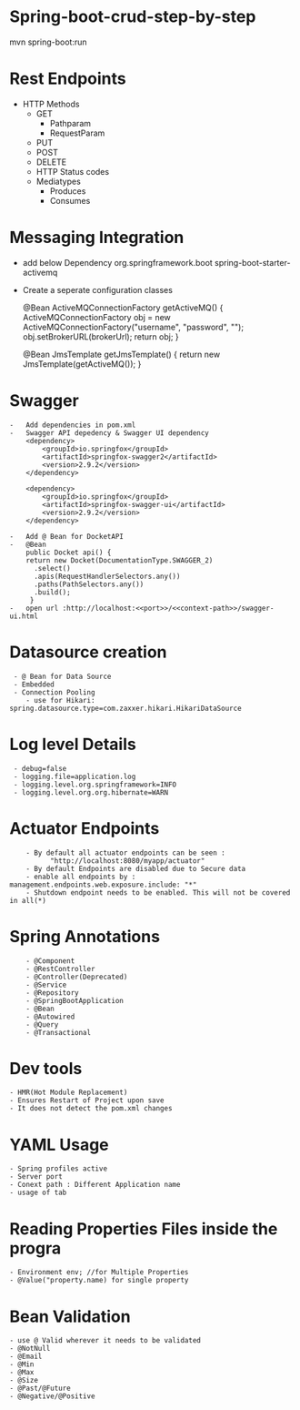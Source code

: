 # Spring-boot-crud-step-by-step
mvn spring-boot:run

# Rest Endpoints 
- HTTP Methods
	- GET
	   	- Pathparam
	   	- RequestParam
	- PUT
	- POST
	- DELETE
	- HTTP Status codes
	- Mediatypes
	 	- Produces
	 	- Consumes
# Messaging Integration
- add below Dependency
	    <dependency>
			<groupId>org.springframework.boot</groupId>
			<artifactId>spring-boot-starter-activemq</artifactId>
		</dependency>
- Create a seperate configuration classes


	@Bean
	ActiveMQConnectionFactory getActiveMQ() {
		ActiveMQConnectionFactory obj = new ActiveMQConnectionFactory("username", "password", "");
		obj.setBrokerURL(brokerUrl);
		return obj;
	}

	@Bean
	JmsTemplate getJmsTemplate() {
		return new JmsTemplate(getActiveMQ());
	}
	
# Swagger 
	-   Add dependencies in pom.xml
	-	Swagger API depedency & Swagger UI dependency		
		<dependency>
			<groupId>io.springfox</groupId>
			<artifactId>springfox-swagger2</artifactId>
			<version>2.9.2</version>
		</dependency>

		<dependency>
			<groupId>io.springfox</groupId>
			<artifactId>springfox-swagger-ui</artifactId>
			<version>2.9.2</version>
		</dependency>

	-   Add @ Bean for DocketAPI
	-   @Bean
    	public Docket api() { 
        return new Docket(DocumentationType.SWAGGER_2)  
          .select()                                  
          .apis(RequestHandlerSelectors.any())              
          .paths(PathSelectors.any())                          
          .build();                                           
   		 }
	-   open url :http://localhost:<<port>>/<<context-path>>/swagger-ui.html
# Datasource creation
	 - @ Bean for Data Source
	 - Embedded
	 - Connection Pooling
	 	- use for Hikari:  spring.datasource.type=com.zaxxer.hikari.HikariDataSource
#  Log level Details
	 - debug=false
	 - logging.file=application.log
	 - logging.level.org.springframework=INFO
	 - logging.level.org.org.hibernate=WARN
#   Actuator Endpoints
		
		- By default all actuator endpoints can be seen :
		      "http://localhost:8080/myapp/actuator"
		- By default Endpoints are disabled due to Secure data
		- enable all endpoints by : management.endpoints.web.exposure.include: "*"
		- Shutdown endpoint needs to be enabled. This will not be covered in all(*)
# Spring Annotations
		- @Component
		- @RestController
		- @Controller(Deprecated)
		- @Service
		- @Repository
		- @SpringBootApplication
		- @Bean
		- @Autowired
		- @Query
		- @Transactional
# Dev tools
  			
	- HMR(Hot Module Replacement)
	- Ensures Restart of Project upon save
	- It does not detect the pom.xml changes
# YAML Usage
    - Spring profiles active
    - Server port
    - Conext path : Different Application name
    - usage of tab

# Reading Properties Files inside the progra
	- Environment env; //for Multiple Properties
	- @Value("property.name) for single property

# Bean Validation
    - use @ Valid wherever it needs to be validated
    - @NotNull
    - @Email
	- @Min
	- @Max
	- @Size
	- @Past/@Future
	- @Negative/@Positive

